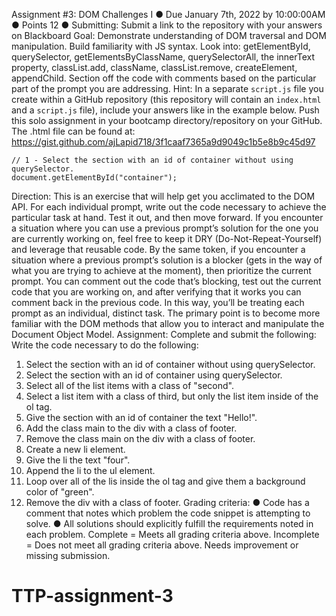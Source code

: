 Assignment #3: DOM Challenges I
●	Due January 7th, 2022 by 10:00:00AM
●	Points 12
●	Submitting: Submit a link to the repository with your answers on Blackboard
Goal:
Demonstrate understanding of DOM traversal and DOM manipulation. Build familiarity with JS syntax. Look into: getElementById, querySelector, getElementsByClassName, querySelectorAll, the innerText property, classList.add, className, classList.remove, createElement, appendChild. Section off the code with comments based on the particular part of the prompt you are addressing. 
Hint:
In a separate `script.js` file you create within a GitHub repository (this repository will contain an `index.html` and a `script.js` file), include your answers like in the example below. Push this solo assignment in your bootcamp directory/repository on your GitHub.
The .html file can be found at: https://gist.github.com/ajLapid718/3f1caaf7365a9d9049c1b5e8b9c45d97
```
// 1 - Select the section with an id of container without using querySelector.
document.getElementById("container");
```
Direction:
This is an exercise that will help get you acclimated to the DOM API. For each individual prompt, write out the code necessary to achieve the particular task at hand. Test it out, and then move forward. If you encounter a situation where you can use a previous prompt’s solution for the one you are currently working on, feel free to keep it DRY (Do-Not-Repeat-Yourself) and leverage that reusable code. By the same token, if you encounter a situation where a previous prompt’s solution is a blocker (gets in the way of what you are trying to achieve at the moment), then prioritize the current prompt. You can comment out the code that’s blocking, test out the current code that you are working on, and after verifying that it works you can comment back in the previous code. In this way, you’ll be treating each prompt as an individual, distinct task. The primary point is to become more familiar with the DOM methods that allow you to interact and manipulate the Document Object Model.
Assignment:
Complete and submit the following:
Write the code necessary to do the following:
1) Select the section with an id of container without using querySelector.
2) Select the section with an id of container using querySelector.
3) Select all of the list items with a class of "second".
4) Select a list item with a class of third, but only the list item inside of the ol tag.
5) Give the section with an id of container the text "Hello!".
6) Add the class main to the div with a class of footer.
7) Remove the class main on the div with a class of footer.
8) Create a new li element.
9) Give the li the text "four".
10) Append the li to the ul element.
12) Loop over all of the lis inside the ol tag and give them a background color of "green".
13) Remove the div with a class of footer.
Grading criteria:
●	Code has a comment that notes which problem the code snippet is attempting to solve.
●	All solutions should explicitly fulfill the requirements noted in each problem.
Complete = Meets all grading criteria above.
Incomplete = Does not meet all grading criteria above. Needs improvement or missing submission.
# TTP-assignment-3
